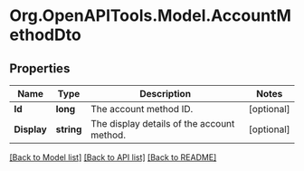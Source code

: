 
# Org.OpenAPITools.Model.AccountMethodDto

## Properties

Name | Type | Description | Notes
------------ | ------------- | ------------- | -------------
**Id** | **long** | The account method ID. | [optional] 
**Display** | **string** | The display details of the account method. | [optional] 

[[Back to Model list]](../README.md#documentation-for-models)
[[Back to API list]](../README.md#documentation-for-api-endpoints)
[[Back to README]](../README.md)

